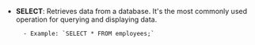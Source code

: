 - **SELECT**: Retrieves data from a database. It's the most commonly used operation for querying and displaying data.
		
		- Example: `SELECT * FROM employees;`
